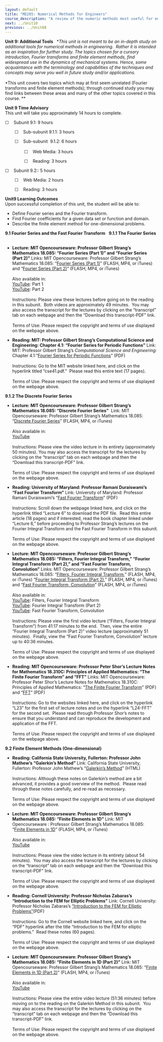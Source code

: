 ```yaml
---
layout: default
title: "ME205: Numerical Methods for Engineers"
course_description: "A review of the numeric methods most useful for engineers, with particular emphasis on numbers and binary systems, numerical differentiation, linear algebra, solving non-linear systems, regression and optimization, ordinary differential equations, and fourier and finite element methods."
next: ../Unit10
previous: ../Unit08
---
```

**Unit 9: Additional Tools** <span id="9"></span> 
**This unit is not meant to be an in-depth study on additional tools for
numerical methods in engineering.  Rather it is intended as an
inspiration for further study. The topics chosen for a cursory
introduction, Fourier transforms and finite element methods, find
widespread use in the dynamics of mechanical systems. Hence, some
acquaintance with the terminology and capabilities of the techniques and
concepts may serve you well in future study and/or applications.*  
    
 *This unit covers two topics which may at first seem unrelated (Fourier
transforms and finite element methods); through continued study you may
find links between these areas and many of the other topics covered in
this course. **

**Unit 9 Time Advisory**  
This unit will take you approximately 14 hours to complete.  
  
 ☐    Subunit 9.1: 9 hours  
  
         ☐    Sub-subunit 9.1.1: 3 hours  
  
         ☐    Sub-subunit  9.1.2: 6 hours  
    
                 ☐    Web Media: 3 hours  
  
                 ☐    Reading: 3 hours  
  
 ☐    Subunit 9.2:: 5 hours  
  
         ☐    Web Media: 2 hours  
  
         ☐    Reading: 3 hours

**Unit9 Learning Outcomes**  
Upon successful completion of this unit, the student will be able to:  
  
-   Define Fourier series and the Fourier transform.
-   Find Fourier coefficients for a given data set or function and
    domain.
-   Describe the finite element method for one-dimensional problems.

**9.1 Fourier Series and the Fast Fourier Transform** <span
id="9.1"></span> 
**9.1.1 The Fourier Series** <span id="9.1.1"></span> 
-   **Lecture: MIT Opencourseware: Professor Gilbert Strang’s
    Mathematics 18.085: “Fourier Series (Part 1)” and “Fourier Series
    (Part 2)”**
    Links: MIT Opencourseware: Professor Gilbert Strang’s Mathematics
    18.085: “[Fourier Series (Part
    1)](http://ocw.mit.edu/courses/mathematics/18-085-computational-science-and-engineering-i-fall-2008/video-lectures/lecture-28-fourier-series-part-1/)”
    (FLASH, MP4, or iTunes) and “[Fourier Series (Part
    2)](http://ocw.mit.edu/courses/mathematics/18-085-computational-science-and-engineering-i-fall-2008/video-lectures/lecture-29-fourier-series-part-2/)”
    (FLASH, MP4, or iTunes)  
        
     Also available in:  
     [YouTube](http://www.youtube.com/watch?v=StnOg-q2tS8): Part 1  
     [YouTube](http://www.youtube.com/watch?v=9iJryWzLDIw&feature=relmfu):
    Part 2  
        
     Instructions: Please view these lectures before going on to the
    reading in this subunit.  Both videos are approximately 49 minutes.
     You may also access the transcript for the lectures by clicking on
    the “transcript” tab on each webpage and then the “Download this
    transcript-PDF” link.  
        
     Terms of Use: Please respect the copyright and terms of use
    displayed on the webpage above.

-   **Reading: MIT: Professor Gilbert Strang’s Computational Science and
    Engineering: Chapter 4.1: “Fourier Series for Periodic Functions”**
    Link: MIT: Professor Gilbert Strang’s *Computational Science and
    Engineering:* Chapter 4.1:“[Fourier Series for Periodic
    Functions](http://math.mit.edu/cse/websections/)” (PDF)  
        
     Instructions: Go to the MIT website linked here, and click on the
    hyperlink titled “cse41.pdf.”  Please read this entire text (17
    pages).  
        
     Terms of Use: Please respect the copyright and terms of use
    displayed on the webpage above.

**9.1.2 The Discrete Fourier Series** <span id="9.1.2"></span> 
-   **Lecture: MIT Opencourseware: Professor Gilbert Strang’s
    Mathematics 18.085: “Discrete Fourier Series”**
     Link: MIT Opencourseware: Professor Gilbert Strang’s Mathematics
    18.085: “[Discrete Fourier
    Series](http://ocw.mit.edu/courses/mathematics/18-085-computational-science-and-engineering-i-fall-2008/video-lectures/lecture-30-discrete-fourier-series/)”
    (FLASH, MP4, or iTunes)  
        
     Also available in:  
     [YouTube](http://www.youtube.com/watch?v=bElQTlIWCr8)  
        
     Instructions: Please view the video lecture in its entirety
    (approximately 50 minutes). You may also access the transcript for
    the lectures by clicking on the “transcript” tab on each webpage and
    then the “Download this transcript-PDF” link.  
        
     Terms of Use: Please respect the copyright and terms of use
    displayed on the webpage above.

-   **Reading: University of Maryland: Professor Ramani Duraiswami’s
    “Fast Fourier Transform”**
    Link: University of Maryland: Professor Ramani Duraiswami’s “[Fast
    Fourier
    Transform](http://www.umiacs.umd.edu/~ramani/cmsc828d_audio/)”
    (PDF)  
        
     Instructions: Scroll down the webpage linked here, and click on the
    hyperlink titled “Lecture 6” to download the PDF file.  Read this
    entire article (18 pages) and if interested, read the book chapter
    linked under “Lecture 6,” before proceeding to Professor Strang’s
    lectures on the Fourier Integral Transform and the Fast Fourier
    Transform in this subunit.  
        
     Terms of Use: Please respect the copyright and terms of use
    displayed on the webpage above.

-   **Lecture: MIT Opencourseware: Professor Gilbert Strang’s
    Mathematics 18.085: “Filters, Fourier Integral Transform,” “Fourier
    Integral Transform (Part 2),” and “Fast Fourier Transform,
    Convolution”**
    Links: MIT Opencourseware: Professor Gilbert Strang’s Mathematics
    18.085: “[Filters, Fourier Integral
    Transform](http://ocw.mit.edu/courses/mathematics/18-085-computational-science-and-engineering-i-fall-2008/video-lectures/lecture-33-filters-fourier-integral-transform/),”
    (FLASH, MP4, or iTunes) “[Fourier Integral Transform (Part
    2)](http://ocw.mit.edu/courses/mathematics/18-085-computational-science-and-engineering-i-fall-2008/video-lectures/lecture-34-fourier-integral-transform-part-2/),”
    (FLASH, MP4, or iTunes) and “[Fast Fourier Transform,
    Convolution](http://ocw.mit.edu/courses/mathematics/18-085-computational-science-and-engineering-i-fall-2008/video-lectures/lecture-31-fast-fourier-transform-convolution)”
    (FLASH, MP4, or iTunes)  
        
     Also available in:  
     [YouTube](http://www.youtube.com/watch?v=aGnegoNe8Xo&feature=relmfu):
    Filters, Fourier Integral Transform  
     [YouTube](http://www.youtube.com/watch?v=Kv7eOsMVx6E): Fourier
    Integral Transform (Part 2)  
     [YouTube](http://www.youtube.com/watch?v=UdpdZ0diXUg): Fast Fourier
    Transform, Convolution  
        
     Instructions: Please view the first video lecture (“Filters,
    Fourier Integral Transform”) from 41:17 minutes to the end.  Then,
    view the entire “Fourier Integral Transform (Part 2)” video lecture
    (approximately 51 minutes).  Finally, view the “Fast Fourier
    Transform, Convolution” lecture up to 40:36 minutes.       
        
     Terms of Use: Please respect the copyright and terms of use
    displayed on the webpage above.

-   **Reading: MIT Opencourseware: Professor Peter Shor’s Lecture Notes
    for Mathematics 18.310C: Principles of Applied Mathematics: “The
    Finite Fourier Transform” and “FFT”**
    Links: MIT Opencourseware: Professor Peter Shor’s Lecture Notes for
    Mathematics 18.310C: Principles of Applied Mathematics: “[The Finite
    Fourier
    Transform](http://ocw.mit.edu/courses/mathematics/18-310c-principles-of-applied-mathematics-fall-2007/lecture-notes/)”
    (PDF) and
    “[FFT](http://ocw.mit.edu/courses/mathematics/18-310c-principles-of-applied-mathematics-fall-2007/lecture-notes/)”
    (PDF)  
        
     Instructions: Go to the websites linked here, and click on the
    hyperlink “L23” for the first set of lecture notes and on the
    hyperlink “L24-FFT” for the second set.  Please read through
    Professor Shor’s notes to ensure that you understand and can
    reproduce the development and application of the FFT.        
        
     Terms of Use: Please respect the copyright and terms of use
    displayed on the webpage above.

**9.2 Finite Element Methods (One-dimensional)** <span id="9.2"></span> 
-   **Reading: California State University, Fullerton: Professor John
    Mathew’s “Galerkin’s Method”**
    Link: California State University, Fullerton: Professor John
    Mathew’s “[Galerkin’s
    Method](http://math.fullerton.edu/mathews/n2003/GalerkinMod.html)”
    (HTML)  
        
     Instructions: Although these notes on Galerkin’s method are a bit
    advanced, it provides a good overview of the method.  Please read
    through these notes carefully, and re-read as necessary.  
        
     Terms of Use: Please respect the copyright and terms of use
    displayed on the webpage above.

-   **Lecture: MIT Opencourseware: Professor Gilbert Strang’s
    Mathematics 18.085: “Finite Elements in 1D”**
    Link: MIT Opencourseware : Professor Gilbert Strang’s Mathematics
    18.085: “[Finite Elements in
    1D](http://ocw.mit.edu/courses/mathematics/18-085-computational-science-and-engineering-i-fall-2008/video-lectures/lecture-17-finite-elements-in-1d-part-1/)”
    (FLASH, MP4, or iTunes)  
        
     Also available in:  
     [YouTube](http://www.youtube.com/watch?v=Vw4Gw9No008&feature=related)  
        
     Instructions: Please view the video lecture in its entirety (about
    54 minutes).  You may also access the transcript for the lectures by
    clicking on the “transcript” tab on each webpage and then the
    “Download this transcript-PDF” link.  
        
     Terms of Use: Please respect the copyright and terms of use
    displayed on the webpage above.

-   **Reading: Cornell University: Professor Nicholas Zabaras’s
    “Introduction to the FEM for Elliptic Problems”**
    Link: Cornell University: Professor Nicholas Zabaras’s
    [“Introduction to the FEM for Elliptic
    Problems”](http://mpdc.mae.cornell.edu/Courses/MAEFEM/MAEFEM.html#lectures)(PDF)  
        
     Instructions: Go to the Cornell website linked here, and click on
    the “PDF” hyperlink after the title “Introduction to the FEM for
    elliptic problems.”  Read these notes (60 pages).  
        
     Terms of Use: Please respect the copyright and terms of use
    displayed on the webpage above.

-   **Lecture: MIT Opencourseware: Professor Gilbert Strang’s
    Mathematics 18.085: “Finite Elements in 1D (Part 2)”**
    Link: MIT Opencourseware: Professor Gilbert Strang’s Mathematics
    18.085: “[Finite Elements in 1D (Part
    2)](http://ocw.mit.edu/courses/mathematics/18-085-computational-science-and-engineering-i-fall-2008/video-lectures/lecture-18-finite-elements-in-1d-part-2/)”
    (FLASH, MP4, or iTunes)  
        
     Also available in:  
     [YouTube](http://www.youtube.com/watch?v=4B9aIlwEZcQ&feature=relmfu)  
        
     Instructions: Please view the entire video lecture (51:36 minutes)
    before moving on to the reading on the Galerkin Method in this
    subunit.  You may also access the transcript for the lectures by
    clicking on the “transcript” tab on each webpage and then the
    “Download this transcript-PDF” link.  
        
     Terms of Use: Please respect the copyright and terms of use
    displayed on the webpage above.


